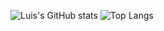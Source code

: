 ![Luis's GitHub stats](https://github-readme-stats.vercel.app/api?username=LuisAugusto0&show_icons=true&theme=dracula) ![Top Langs](https://github-readme-stats.vercel.app/api/top-langs/?username=LuisAugusto0&layout=compact)

<!--
**LuisAugusto0/LuisAugusto0** is a ✨ _special_ ✨ repository because its `README.md` (this file) appears on your GitHub profile.

Here are some ideas to get you started:

- 🔭 I’m currently working on ...
- 🌱 I’m currently learning ...
- 👯 I’m looking to collaborate on ...
- 🤔 I’m looking for help with ...
- 💬 Ask me about ...
- 📫 How to reach me: ...
- 😄 Pronouns: ...
- ⚡ Fun fact: ...
-->

